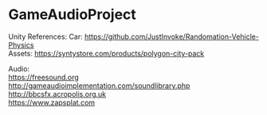# GameAudioProject

Unity References:
Car: https://github.com/JustInvoke/Randomation-Vehicle-Physics  
Assets: https://syntystore.com/products/polygon-city-pack

Audio:  
https://freesound.org  
http://gameaudioimplementation.com/soundlibrary.php  
http://bbcsfx.acropolis.org.uk  
https://www.zapsplat.com  
 
